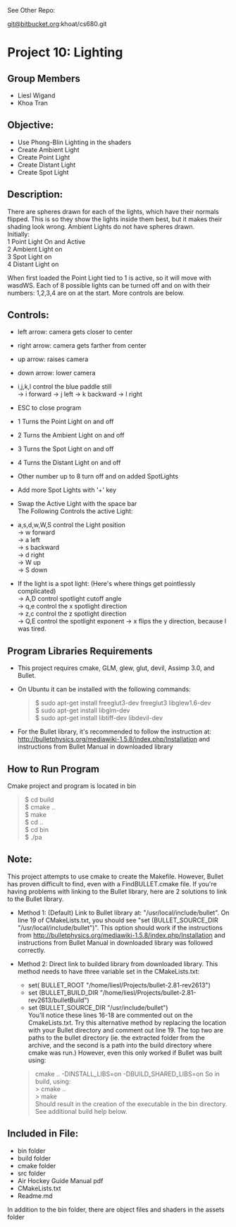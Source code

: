 
See Other Repo:

git@bitbucket.org:khoat/cs680.git

Project 10: Lighting
========================================

Group Members
---------------------------
- Liesl Wigand
- Khoa Tran


Objective:
---------------------------
*  Use Phong-Blin Lighting in the shaders
*  Create Ambient Light
*  Create Point Light
*  Create Distant Light
*  Create Spot Light
   
Description:   
----------------------------   
There are spheres drawn for each of the lights, which have their normals flipped. This is so they show the lights inside them best, but it makes their shading look wrong. Ambient Lights do not have spheres drawn.     
Initially:   
1 Point Light On and Active   
2 Ambient Light on    
3 Spot Light on   
4 Distant Light on   
   
When first loaded the Point Light tied to 1 is active, so it will move with wasdWS. Each of 8 possible lights can be turned off and on with their numbers: 1,2,3,4 are on at the start. More controls are below.   
    
Controls:    
---------------------------------   
   
* left arrow: camera gets closer to center    
* right arrow: camera gets farther from center    
* up arrow: raises camera    
* down arrow: lower camera   
* i,j,k,l control the blue paddle still  
	-> i forward
	-> j left 
	-> k backward
	-> l right
* ESC to close program    
   
* 1 Turns the Point Light on and off   
* 2 Turns the Ambient Light on and off  
* 3 Turns the Spot Light on and off  
* 4 Turns the Distant Light on and off   
* Other number up to 8 turn off and on added SpotLights   

* Add more Spot Lights with '+' key   
* Swap the Active Light with the space bar   
The Following Controls the active Light:    
* a,s,d,w,W,S control the Light position   
	-> w forward   
	-> a left   
	-> s backward   
	-> d right   
	-> W up   
	-> S down  
*  If the light is a spot light: (Here's where things get pointlessly complicated)   
	-> A,D control spotlight cutoff angle   
	-> q,e control the x spotlight direction   
	-> z,c control the z spotlight direction   
	-> Q,E control the spotlight exponent
	-> x flips the y direction, because I was tired.
   

Program Libraries Requirements
------------------------------------------------    
* This project requires cmake, GLM, glew, glut, devil, Assimp 3.0, and Bullet.   
* On Ubuntu it can be installed with the following commands:
    
   >$ sudo apt-get install freeglut3-dev freeglut3 libglew1.6-dev    
   >$ sudo apt-get install libglm-dev    
   >$ sudo apt-get install libtiff-dev libdevil-dev   

* For the Bullet library, it's recommended to follow the instruction at: http://bulletphysics.org/mediawiki-1.5.8/index.php/Installation and instructions from Bullet Manual in downloaded library


How to Run Program
-------------------------------
Cmake project and program is located in bin

   >$ cd build    
   >$ cmake ..    
   >$ make  
   >$ cd ..    
   >$ cd bin    
   >$ ./pa

Note:
--------------------------
This project attempts to use cmake to create the Makefile. However, Bullet has proven difficult to find, even with a FindBULLET.cmake file.  If you're having problems with linking to the Bullet library, here are 2 solutions to link to the Bullet library.

* Method 1:  (Default) Link to Bullet library at: "/usr/local/include/bullet".  On line 19 of CMakeLists.txt, you should see "set (BULLET_SOURCE_DIR "/usr/local/include/bullet")".  This option should work if the instructions from http://bulletphysics.org/mediawiki-1.5.8/index.php/Installation and instructions from Bullet Manual in downloaded library was followed correctly.

* Method 2:  Direct link to builded library from downloaded library.  This method needs to have three variable set in the CMakeLists.txt:   
	- set( BULLET_ROOT "/home/liesl/Projects/bullet-2.81-rev2613")   
	- set (BULLET_BUILD_DIR "/home/liesl/Projects/bullet-2.81-rev2613/bulletBuild")   
	- set (BULLET_SOURCE_DIR "/usr/include/bullet")   
	You'll notice these lines 16-18 are commented out on the CmakeLists.txt.  Try this alternative method by replacing the location with your Bullet directory and comment out line 19.  The top two are paths to the bullet directory (ie. the extracted folder from the archive, and the second is a path into the build directory where cmake was run.) However, even this only worked if Bullet was built using: 
	> cmake .. -DINSTALL_LIBS=on -DBUILD_SHARED_LIBS=on
	So in build, using:    
	   > cmake ..    
	   > make    		  
	Should result in the creation of the executable in the bin directory. See additional build help below.    


Included in File:
---------------------------------------
- bin folder 
- build folder
- cmake folder
- src folder
- Air Hockey Guide Manual pdf
- CMakeLists.txt
- Readme.md
   
In addition to the bin folder, there are object files and shaders in the assets folder
    
